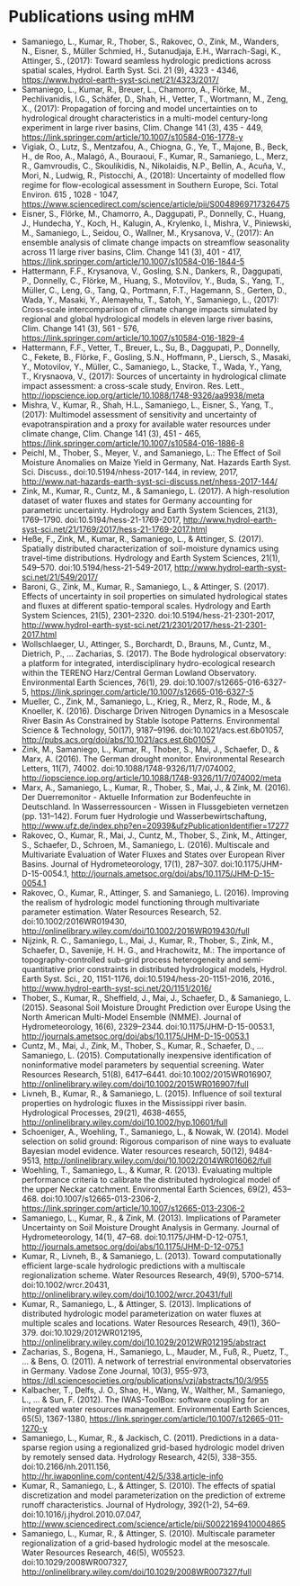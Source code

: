 # Publications using mHM

- Samaniego, L., Kumar, R., Thober, S., Rakovec, O., Zink, M., Wanders, N., Eisner, S., Müller Schmied, H., Sutanudjaja, E.H., Warrach-Sagi, K., Attinger, S., (2017): Toward seamless hydrologic predictions across spatial scales, Hydrol. Earth Syst. Sci. 21 (9), 4323 - 4346, https://www.hydrol-earth-syst-sci.net/21/4323/2017/
- Samaniego, L., Kumar, R., Breuer, L., Chamorro, A., Flörke, M., Pechlivanidis, I.G., Schäfer, D., Shah, H., Vetter, T., Wortmann, M., Zeng, X., (2017): Propagation of forcing and model uncertainties on to hydrological drought characteristics in a multi-model century-long experiment in large river basins, Clim. Change 141 (3), 435 - 449, https://link.springer.com/article/10.1007/s10584-016-1778-y
- Vigiak, O., Lutz, S., Mentzafou, A., Chiogna, G., Ye, T., Majone, B., Beck, H., de Roo, A., Malagó, A., Bouraoui, F., Kumar, R., Samaniego, L., Merz, R., Gamvroudis, C., Skoulikidis, N., Nikolaidis, N.P., Bellin, A., Acuňa, V., Mori, N., Ludwig, R., Pistocchi, A., (2018): Uncertainty of modelled flow regime for flow-ecological assessment in Southern Europe, Sci. Total Environ. 615 , 1028 - 1047, https://www.sciencedirect.com/science/article/pii/S0048969717326475
- Eisner, S., Flörke, M., Chamorro, A., Daggupati, P., Donnelly, C., Huang, J., Hundecha, Y., Koch, H., Kalugin, A., Krylenko, I., Mishra, V., Piniewski, M., Samaniego, L., Seidou, O., Wallner, M., Krysanova, V., (2017): An ensemble analysis of climate change impacts on streamflow seasonality across 11 large river basins, Clim. Change 141 (3), 401 - 417, https://link.springer.com/article/10.1007/s10584-016-1844-5
- Hattermann, F.F., Krysanova, V., Gosling, S.N., Dankers, R., Daggupati, P., Donnelly, C., Flörke, M., Huang, S., Motovilov, Y., Buda, S., Yang, T., Müller, C., Leng, G., Tang, Q., Portmann, F.T., Hagemann, S., Gerten, D., Wada, Y., Masaki, Y., Alemayehu, T., Satoh, Y., Samaniego, L., (2017): Cross‐scale intercomparison of climate change impacts simulated by regional and global hydrological models in eleven large river basins, Clim. Change 141 (3), 561 - 576, https://link.springer.com/article/10.1007/s10584-016-1829-4
- Hattermann, F.F., Vetter, T., Breuer, L., Su, B., Daggupati, P., Donnelly, C., Fekete, B., Flörke, F., Gosling, S.N., Hoffmann, P., Liersch, S., Masaki, Y., Motovilov, Y., Müller, C., Samaniego, L., Stacke, T., Wada, Y., Yang, T., Krysnaova, V., (2017): Sources of uncertainty in hydrological climate impact assessment: a cross-scale study, Environ. Res. Lett., http://iopscience.iop.org/article/10.1088/1748-9326/aa9938/meta
- Mishra, V., Kumar, R., Shah, H.L., Samaniego, L., Eisner, S., Yang, T., (2017): Multimodel assessment of sensitivity and uncertainty of evapotranspiration and a proxy for available water resources under climate change, Clim. Change 141 (3), 451 - 465, https://link.springer.com/article/10.1007/s10584-016-1886-8
- Peichl, M., Thober, S., Meyer, V., and Samaniego, L.: The Effect of Soil Moisture Anomalies on Maize Yield in Germany, Nat. Hazards Earth Syst. Sci. Discuss., doi:10.5194/nhess-2017-144, in review, 2017, http://www.nat-hazards-earth-syst-sci-discuss.net/nhess-2017-144/
- Zink, M., Kumar, R., Cuntz, M., & Samaniego, L. (2017). A high-resolution dataset of water fluxes and states for Germany accounting for parametric uncertainty. Hydrology and Earth System Sciences, 21(3), 1769–1790. doi:10.5194/hess-21-1769-2017, http://www.hydrol-earth-syst-sci.net/21/1769/2017/hess-21-1769-2017.html
- Heße, F., Zink, M., Kumar, R., Samaniego, L., & Attinger, S. (2017). Spatially distributed characterization of soil-moisture dynamics using travel-time distributions. Hydrology and Earth System Sciences, 21(1), 549–570. doi:10.5194/hess-21-549-2017, http://www.hydrol-earth-syst-sci.net/21/549/2017/
- Baroni, G., Zink, M., Kumar, R., Samaniego, L., & Attinger, S. (2017). Effects of uncertainty in soil properties on simulated hydrological states and fluxes at different spatio-temporal scales. Hydrology and Earth System Sciences, 21(5), 2301–2320. doi:10.5194/hess-21-2301-2017, http://www.hydrol-earth-syst-sci.net/21/2301/2017/hess-21-2301-2017.html
- Wollschlaeger, U., Attinger, S., Borchardt, D., Brauns, M., Cuntz, M., Dietrich, P., … Zacharias, S. (2017). The Bode hydrological observatory: a platform for integrated, interdisciplinary hydro-ecological research within the TERENO Harz/Central German Lowland Observatory. Environmental Earth Sciences, 76(1), 29. doi:10.1007/s12665-016-6327-5, https://link.springer.com/article/10.1007/s12665-016-6327-5
- Mueller, C., Zink, M., Samaniego, L., Krieg, R., Merz, R., Rode, M., & Knoeller, K. (2016). Discharge Driven Nitrogen Dynamics in a Mesoscale River Basin As Constrained by Stable Isotope Patterns. Environmental Science & Technology, 50(17), 9187–9196. doi:10.1021/acs.est.6b01057, http://pubs.acs.org/doi/abs/10.1021/acs.est.6b01057
- Zink, M., Samaniego, L., Kumar, R., Thober, S., Mai, J., Schaefer, D., & Marx, A. (2016). The German drought monitor. Environmental Research Letters, 11(7), 74002. doi:10.1088/1748-9326/11/7/074002, http://iopscience.iop.org/article/10.1088/1748-9326/11/7/074002/meta
- Marx, A., Samaniego, L., Kumar, R., Thober, S., Mai, J., & Zink, M. (2016). Der Duerremonitor - Aktuelle Information zur Bodenfeuchte in Deutschland. In Wasserressourcen - Wissen in Flussgebieten vernetzen (pp. 131–142). Forum fuer Hydrologie und Wasserbewirtschaftung, http://www.ufz.de/index.php?en=20939&ufzPublicationIdentifier=17277
- Rakovec, O., Kumar, R., Mai, J., Cuntz, M., Thober, S., Zink, M., Attinger, S., Schaefer, D., Schroen, M., Samaniego, L. (2016). Multiscale and Multivariate Evaluation of Water Fluxes and States over European River Basins. Journal of Hydrometeorology, 17(1), 287–307. doi:10.1175/JHM-D-15-0054.1, http://journals.ametsoc.org/doi/abs/10.1175/JHM-D-15-0054.1
- Rakovec, O., Kumar, R., Attinger, S. and Samaniego, L. (2016). Improving the realism of hydrologic model functioning through multivariate parameter estimation. Water Resources Research, 52. doi:10.1002/2016WR019430, http://onlinelibrary.wiley.com/doi/10.1002/2016WR019430/full
- Nijzink, R. C., Samaniego, L., Mai, J., Kumar, R., Thober, S., Zink, M., Schaefer, D., Savenije, H. H. G., and Hrachowitz, M.: The importance of topography-controlled sub-grid process heterogeneity and semi-quantitative prior constraints in distributed hydrological models, Hydrol. Earth Syst. Sci., 20, 1151-1176, doi:10.5194/hess-20-1151-2016, 2016., http://www.hydrol-earth-syst-sci.net/20/1151/2016/
- Thober, S., Kumar, R., Sheffield, J., Mai, J., Schaefer, D., & Samaniego, L. (2015). Seasonal Soil Moisture Drought Prediction over Europe Using the North American Multi-Model Ensemble (NMME). Journal of Hydrometeorology, 16(6), 2329–2344. doi:10.1175/JHM-D-15-0053.1, http://journals.ametsoc.org/doi/abs/10.1175/JHM-D-15-0053.1
- Cuntz, M., Mai, J., Zink, M., Thober, S., Kumar, R., Schaefer, D., … Samaniego, L. (2015). Computationally inexpensive identification of noninformative model parameters by sequential screening. Water Resources Research, 51(8), 6417–6441. doi:10.1002/2015WR016907, http://onlinelibrary.wiley.com/doi/10.1002/2015WR016907/full
- Livneh, B., Kumar, R., & Samaniego, L. (2015). Influence of soil textural properties on hydrologic fluxes in the Mississippi river basin. Hydrological Processes, 29(21), 4638-4655, http://onlinelibrary.wiley.com/doi/10.1002/hyp.10601/full
- Schoeniger, A., Woehling, T., Samaniego, L., & Nowak, W. (2014). Model selection on solid ground: Rigorous comparison of nine ways to evaluate Bayesian model evidence. Water resources research, 50(12), 9484-9513, http://onlinelibrary.wiley.com/doi/10.1002/2014WR016062/full
- Woehling, T., Samaniego, L., & Kumar, R. (2013). Evaluating multiple performance criteria to calibrate the distributed hydrological model of the upper Neckar catchment. Environmental Earth Sciences, 69(2), 453–468. doi:10.1007/s12665-013-2306-2, https://link.springer.com/article/10.1007/s12665-013-2306-2
- Samaniego, L., Kumar, R., & Zink, M. (2013). Implications of Parameter Uncertainty on Soil Moisture Drought Analysis in Germany. Journal of Hydrometeorology, 14(1), 47–68. doi:10.1175/JHM-D-12-075.1, http://journals.ametsoc.org/doi/abs/10.1175/JHM-D-12-075.1
- Kumar, R., Livneh, B., & Samaniego, L. (2013). Toward computationally efficient large-scale hydrologic predictions with a multiscale regionalization scheme. Water Resources Research, 49(9), 5700–5714. doi:10.1002/wrcr.20431, http://onlinelibrary.wiley.com/doi/10.1002/wrcr.20431/full
- Kumar, R., Samaniego, L., & Attinger, S. (2013). Implications of distributed hydrologic model parameterization on water fluxes at multiple scales and locations. Water Resources Research, 49(1), 360–379. doi:10.1029/2012WR012195, http://onlinelibrary.wiley.com/doi/10.1029/2012WR012195/abstract
- Zacharias, S., Bogena, H., Samaniego, L., Mauder, M., Fuß, R., Puetz, T., ... & Bens, O. (2011). A network of terrestrial environmental observatories in Germany. Vadose Zone Journal, 10(3), 955-973, https://dl.sciencesocieties.org/publications/vzj/abstracts/10/3/955
- Kalbacher, T., Delfs, J. O., Shao, H., Wang, W., Walther, M., Samaniego, L., ... & Sun, F. (2012). The IWAS-ToolBox: software coupling for an integrated water resources management. Environmental Earth Sciences, 65(5), 1367-1380, https://link.springer.com/article/10.1007/s12665-011-1270-y
- Samaniego, L., Kumar, R., & Jackisch, C. (2011). Predictions in a data-sparse region using a regionalized grid-based hydrologic model driven by remotely sensed data. Hydrology Research, 42(5), 338–355. doi:10.2166/nh.2011.156, http://hr.iwaponline.com/content/42/5/338.article-info
- Kumar, R., Samaniego, L., & Attinger, S. (2010). The effects of spatial discretization and model parameterization on the prediction of extreme runoff characteristics. Journal of Hydrology, 392(1-2), 54–69. doi:10.1016/j.jhydrol.2010.07.047, http://www.sciencedirect.com/science/article/pii/S0022169410004865
- Samaniego, L., Kumar, R., & Attinger, S. (2010). Multiscale parameter regionalization of a grid-based hydrologic model at the mesoscale. Water Resources Research, 46(5), W05523. doi:10.1029/2008WR007327, http://onlinelibrary.wiley.com/doi/10.1029/2008WR007327/full
